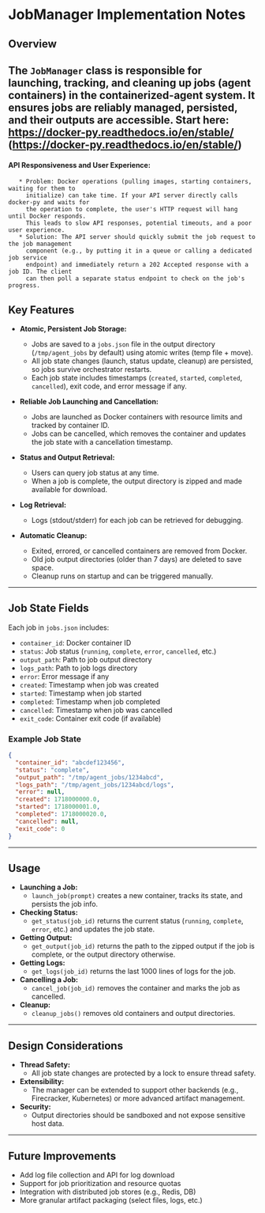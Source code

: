 # JobManager Implementation Notes

## Overview
The `JobManager` class is responsible for launching, tracking, and cleaning up jobs (agent containers) in the containerized-agent system. It ensures jobs are reliably managed, persisted, and their outputs are accessible.
Start here: https://docker-py.readthedocs.io/en/stable/ (https://docker-py.readthedocs.io/en/stable/)
---

#### API Responsiveness and User Experience:
       * Problem: Docker operations (pulling images, starting containers, waiting for them to
         initialize) can take time. If your API server directly calls docker-py and waits for
         the operation to complete, the user's HTTP request will hang until Docker responds.
         This leads to slow API responses, potential timeouts, and a poor user experience.
       * Solution: The API server should quickly submit the job request to the job management
         component (e.g., by putting it in a queue or calling a dedicated job service
         endpoint) and immediately return a 202 Accepted response with a job ID. The client
         can then poll a separate status endpoint to check on the job's progress.

## Key Features

- **Atomic, Persistent Job Storage:**
  - Jobs are saved to a `jobs.json` file in the output directory (`/tmp/agent_jobs` by default) using atomic writes (temp file + move).
  - All job state changes (launch, status update, cleanup) are persisted, so jobs survive orchestrator restarts.
  - Each job state includes timestamps (`created`, `started`, `completed`, `cancelled`), exit code, and error message if any.

- **Reliable Job Launching and Cancellation:**
  - Jobs are launched as Docker containers with resource limits and tracked by container ID.
  - Jobs can be cancelled, which removes the container and updates the job state with a cancellation timestamp.

- **Status and Output Retrieval:**
  - Users can query job status at any time.
  - When a job is complete, the output directory is zipped and made available for download.

- **Log Retrieval:**
  - Logs (stdout/stderr) for each job can be retrieved for debugging.

- **Automatic Cleanup:**
  - Exited, errored, or cancelled containers are removed from Docker.
  - Old job output directories (older than 7 days) are deleted to save space.
  - Cleanup runs on startup and can be triggered manually.

---

## Job State Fields
Each job in `jobs.json` includes:
- `container_id`: Docker container ID
- `status`: Job status (`running`, `complete`, `error`, `cancelled`, etc.)
- `output_path`: Path to job output directory
- `logs_path`: Path to job logs directory
- `error`: Error message if any
- `created`: Timestamp when job was created
- `started`: Timestamp when job started
- `completed`: Timestamp when job completed
- `cancelled`: Timestamp when job was cancelled
- `exit_code`: Container exit code (if available)

### Example Job State
```json
{
  "container_id": "abcdef123456",
  "status": "complete",
  "output_path": "/tmp/agent_jobs/1234abcd",
  "logs_path": "/tmp/agent_jobs/1234abcd/logs",
  "error": null,
  "created": 1718000000.0,
  "started": 1718000001.0,
  "completed": 1718000020.0,
  "cancelled": null,
  "exit_code": 0
}
```

---

## Usage

- **Launching a Job:**
  - `launch_job(prompt)` creates a new container, tracks its state, and persists the job info.
- **Checking Status:**
  - `get_status(job_id)` returns the current status (`running`, `complete`, `error`, etc.) and updates the job state.
- **Getting Output:**
  - `get_output(job_id)` returns the path to the zipped output if the job is complete, or the output directory otherwise.
- **Getting Logs:**
  - `get_logs(job_id)` returns the last 1000 lines of logs for the job.
- **Cancelling a Job:**
  - `cancel_job(job_id)` removes the container and marks the job as cancelled.
- **Cleanup:**
  - `cleanup_jobs()` removes old containers and output directories.

---

## Design Considerations

- **Thread Safety:**
  - All job state changes are protected by a lock to ensure thread safety.
- **Extensibility:**
  - The manager can be extended to support other backends (e.g., Firecracker, Kubernetes) or more advanced artifact management.
- **Security:**
  - Output directories should be sandboxed and not expose sensitive host data.

---

## Future Improvements
- Add log file collection and API for log download
- Support for job prioritization and resource quotas
- Integration with distributed job stores (e.g., Redis, DB)
- More granular artifact packaging (select files, logs, etc.) 